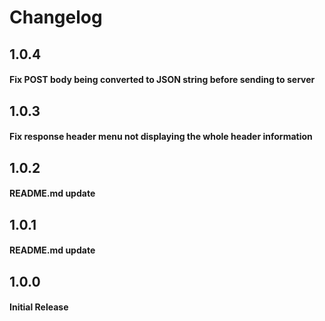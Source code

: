 # Changelog

## 1.0.4

#### Fix POST body being converted to JSON string before sending to server

## 1.0.3

#### Fix response header menu not displaying the whole header information

## 1.0.2

#### README.md update

## 1.0.1

#### README.md update

## 1.0.0

#### Initial Release
